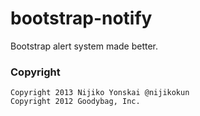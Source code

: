 bootstrap-notify
================

Bootstrap alert system made better.

### Copyright

    Copyright 2013 Nijiko Yonskai @nijikokun
    Copyright 2012 Goodybag, Inc.
